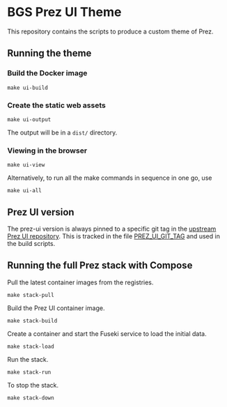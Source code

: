 # BGS Prez UI Theme

This repository contains the scripts to produce a custom theme of Prez.

## Running the theme

### Build the Docker image

```
make ui-build
```

### Create the static web assets

```
make ui-output
```

The output will be in a `dist/` directory.

### Viewing in the browser

```
make ui-view
```

Alternatively, to run all the make commands in sequence in one go, use

```
make ui-all
```

## Prez UI version

The prez-ui version is always pinned to a specific git tag in the [upstream Prez UI repository](https://github.com/RDFLib/prez-ui). This is tracked in the file [PREZ_UI_GIT_TAG](PREZ_UI_GIT_TAG) and used in the build scripts.

## Running the full Prez stack with Compose

Pull the latest container images from the registries.

```
make stack-pull
```

Build the Prez UI container image.

```
make stack-build
```

Create a container and start the Fuseki service to load the initial data.

```
make stack-load
```

Run the stack.

```
make stack-run
```

To stop the stack.

```
make stack-down
```
